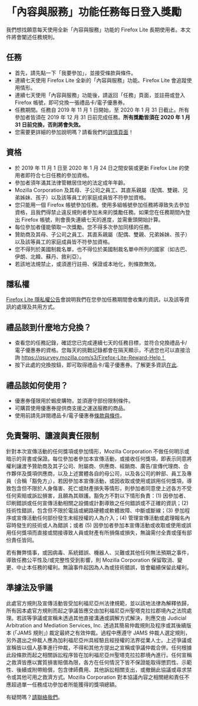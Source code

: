 # 「內容與服務」功能任務每日登入獎勵
我們想找願意每天使用全新「內容與服務」功能的 Firefox Lite 長期使用者。本文件將會闡述任務規則。 

## 任務
* 首先，請先點一下「我要參加」，並接受條款與條件。 
* 連續七天使用 Firefox Lite 全新的「內容與服務」功能。Firefox Lite 會追蹤使用情形。 
* 連續七天使用「內容與服務」功能後，請返回「任務」頁面，並註冊或登入 Firefox 帳號，即可兌換一張禮品卡/電子優惠券。
* 任務期間。任務自 2019 年 11 月 1 日開始，至 2020 年 1 月 31 日截止。所有參加者皆須在 2019 年 12 月 31 日前完成任務。**所有獎勵皆須在 2020 年 1 月 31 日前兌換，否則將會失效。**
* 您需要更詳細的參加說明嗎？請看我們的[詳情頁面]( https://support.mozilla.org/kb/firefox-lite-reward-program)！

## 資格
* 於 2019 年 11 月 1 日至 2020 年 1 月 24 日之間安裝或更新 Firefox Lite 的使用者即符合七日任務的參加資格。
* 參加者須年滿其法律管轄居住地的法定成年年齡。 
* Mozilla Corporation 及其母、子公司之員工、其直系親屬（配偶、雙親、兄弟姊妹、孩子）以及該等員工的家庭成員皆不符參加資格。 
* 您只能用一個 Firefox 帳號參加任務。使用多組帳號參加任務將導致失去參加資格，且我們得禁止違反規則者參加未來的獎勵任務。如果您在任務期間內登出 Firefox 帳號，則會喪失連續七天的進度，並需重頭開始計算。 
* 每位參加者僅能領取一次獎勵。您不得多次參加同樣的任務。 
* 贊助商及其母、子公司之員工、其直系親屬（配偶、雙親、兄弟姊妹、孩子）以及該等員工的家庭成員皆不符參加資格。 
* 您不得列於美國制裁名單，也不得位於美國制裁名單中所列的國家（如古巴、伊朗、北韓、蘇丹、敘利亞）。
* 若該地法規禁止，或須進行註冊、保證或本地化，則條款無效。

## 隱私權
[Firefox Lite 隱私權公告](https://www.mozilla.org/privacy/firefox-lite/)會說明我們在您參加任務期間會收集的資訊，以及該等資訊的處理及共用方式。 

## 禮品該到什麼地方兌換？
* 查看您的任務記錄，確認您已完成連續七天的任務目標，並符合兌換禮品卡/電子優惠券的資格。您每天的挑戰記錄都會在隔天顯示，不過您也可以直接洽詢 https://qsurvey.mozilla.com/s3/Firefox-Lite-Reward-Help！
* 按下此處的兌換按鈕，即可取得禮品卡/電子優惠券。了解更多資訊[在此]( https://support.mozilla.org/kb/firefox-lite-reward-program).

## 禮品該如何使用？
* 優惠券僅限用於蝦皮購物，並須遵守部份限制條件。
* 可購買使用優惠券提供商支援之運送服務的商品。
* 使用前請先詳閱禮品卡/電子優惠券[條款與條件](https://shopee.co.id/m/Mozilla-Voucher-Diskon-15RB)。 

## 免責聲明、讓渡與責任限制
針對本次宣傳活動的任何獎項或參加情形，Mozilla Corporation 不做任何明示或暗示的背書或保證。每位參加者參加本宣傳活動，或接收任何獎項，即表示同意將權利讓渡予贊助商及其子公司、附屬商、供應商、經銷商、廣告/宣傳代理商、合作夥伴及獎項供應商，以及上述實體各自的母公司，以及各公司的幹部、員工及專員（合稱「豁免方」），若因參加本宣傳活動，或因收取或使用或誤用任何獎項，導致包含但不限於人身傷害、死亡或財產損失等情形，則參加者同意使上述各方不受任何索賠或訴訟損害，且願為其辯護。豁免方不對以下情形負責：(1) 因參加者、印刷錯誤或任何宣傳活動相關之設備或計劃導致之任何錯誤或不正確的資訊；(2) 技術性錯誤，包含但不限於電話或網路硬體或軟體故障、中斷或斷線；(3) 參加程序或宣傳活動任何部份發生未經授權的人為介入；(4) 管理宣傳活動或處理報名內容時發生的技術或人為錯誤；或者 (5) 因參加者參加本宣傳活動或收取或使用或誤用任何獎項而直接或間接導致人員或財產有所損傷或損失，無論需付全責或僅有部份責任皆同。

若有舞弊情事，或因病毒、系統錯誤、機器人、災難或其他任何無法預期之事件，導致任務公平性及/或完整性受到影響，則 Mozilla Corporation 保留取消、變更、中止本任務的權利。無論事件起因為人為或技術錯誤，皆會繼續保留此權利。 

## 準據法及爭議

此處官方規則及宣傳活動皆受加利福尼亞州法律規範，並以該地法律為解釋依歸，所有因本處官方規則而起之爭議皆應交由加利福尼亞州聖塔克拉拉郡境內之法院處理。若該等爭議或宣稱未透過其他直接溝通或調解方式解決，則應交由 Judicial Arbitration and Mediation Services, Inc. 透過其簡易仲裁規則及程序或其後續版本 (「JAMS 規則」) 裁定最終之有效仲裁。過程中應遵守 JAMS 仲裁人選定規則，另外選出之仲裁人應為加利福尼亞州具經驗且經授權的法界從業人士。上述爭議或宣稱皆以個人基準進行仲裁，不得和其他方提出之宣稱或爭議仲裁合併。任何根據此段條款而起之相關訴訟程序皆在加利福尼亞州聖塔克拉拉郡境內進行。任何宣稱之救濟皆應以實質損害賠償為限，各方在任何情況下皆不保證能取得懲罰性、示範性、後續或附帶賠償，包含律師費用、其他訴訟相關支出，或撤銷此協議或尋求禁令或其他可用之救濟方式。Mozilla Corporation 對本協議內容之相關總和責任不應超過單一任務成功參加者所能獲得的獎項總額。 

有疑問嗎？[請聯絡我們]( https://qsurvey.mozilla.com/s3/Firefox-Lite-Reward-Help)。
